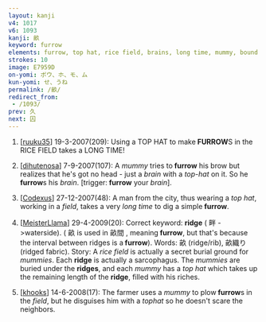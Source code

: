 ```yaml
---
layout: kanji
v4: 1017
v6: 1093
kanji: 畝
keyword: furrow
elements: furrow, top hat, rice field, brains, long time, mummy, bound up, person
strokes: 10
image: E7959D
on-yomi: ボウ、ホ、モ、ム
kun-yomi: せ、うね
permalink: /畝/
redirect_from:
 - /1093/
prev: 久
next: 囚
---
```


1) [<a href="http://kanji.koohii.com/profile/ruuku35">ruuku35</a>] 19-3-2007(209): Using a TOP HAT to make<strong> FURROW</strong>S in the RICE FIELD takes a LONG TIME!

2) [<a href="http://kanji.koohii.com/profile/dihutenosa">dihutenosa</a>] 7-9-2007(107): A <em>mummy</em> tries to<strong> furrow</strong> his brow but realizes that he&#039;s got no head - just a <em>brain</em> with a <em>top-hat</em> on it. So he <strong>furrow</strong>s his <em>brain</em>. [trigger:<strong> furrow</strong> your <em>brain</em>].

3) [<a href="http://kanji.koohii.com/profile/Codexus">Codexus</a>] 27-12-2007(48): A man from the city, thus wearing a <em>top hat</em>, working in a <em>field</em>, takes a very <em>long time</em> to dig a simple<strong> furrow</strong>.

4) [<a href="http://kanji.koohii.com/profile/MeisterLlama">MeisterLlama</a>] 29-4-2009(20): Correct keyword: <strong>ridge</strong> ( 畔 -&gt;waterside). ( 畝 is used in 畝間 , meaning<strong> furrow</strong>, but that&#039;s because the interval between ridges is a<strong> furrow</strong>). Words: 畝 (ridge/rib), 畝織り (ridged fabric). Story: A <em>rice field</em> is actually a secret burial ground for <em>mummies</em>. Each <strong>ridge</strong> is actually a sarcophagus. The <em>mummies</em> are buried under the <strong>ridges</strong>, and each <em>mummy</em> has a <em>top hat</em> which takes up the remaining length of the <strong>ridge</strong>, filled with his riches.

5) [<a href="http://kanji.koohii.com/profile/khooks">khooks</a>] 14-6-2008(17): The farmer uses a <em>mummy</em> to plow<strong> furrow</strong>s in the <em>field</em>, but he disguises him with a <em>tophat</em> so he doesn&#039;t scare the neighbors.

